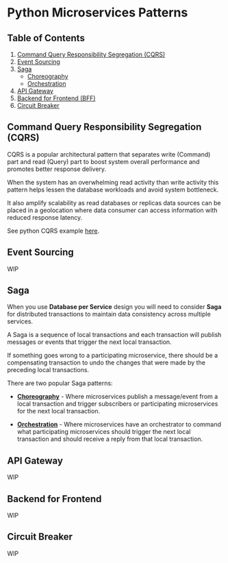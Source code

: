 # Python Microservices Patterns

## Table of Contents
1. [Command Query Responsibility Segregation (CQRS)](#cqrs)
1. [Event Sourcing](#event-sourcing)
1. [Saga](#saga)
    - [Choreography](#saga-choreography)
    - [Orchestration](#saga-orchestration)
1. [API Gateway](#api-gateway)
1. [Backend for Frontend (BFF)](#bff)
1. [Circuit Breaker](#circuit-breaker)

<div id="cqrs"/>

## Command Query Responsibility Segregation (CQRS)

CQRS is a popular architectural pattern that separates write (Command) part and read (Query) part to boost system overall performance and promotes better response delivery.

When the system has an overwhelming read activity than write activity this pattern helps lessen the database workloads and avoid system bottleneck.

It also amplify scalability as read databases or replicas data sources can be placed in a geolocation where data consumer can access information with reduced response latency.

See python CQRS example [here](https://github.com/roelzkie15/python-microservices-patterns/tree/cqrs/cqrs-example).

## Event Sourcing <div id="event-sourcing"/>

WIP

## Saga <div id="saga"/>
When you use **Database per Service** design you will need to consider **Saga** for distributed transactions to maintain data consistency across multiple services.

A Saga is a sequence of local transactions and each transaction will publish messages or events that trigger the next local transaction.

If something goes wrong to a participating microservice, there should be a compensating transaction to undo the changes that were made by the preceding local transactions.

There are two popular Saga patterns:

<div id="saga-choreography"/>

- [__Choreography__](https://github.com/roelzkie15/python-microservices-patterns/tree/master/saga-choreography-example) - Where microservices publish a message/event from a local transaction and trigger subscribers or participating microservices for the next local transaction.

<div id="saga-orchestration"/>

- [__Orchestration__](https://github.com/roelzkie15/python-microservices-patterns/tree/master/saga-orchestration-example) - Where microservices have an orchestrator to command what participating microservices should trigger the next local transaction and should receive a reply from that local transaction.


## API Gateway <div id="api-gateway"/>

WIP

## Backend for Frontend <div id="bff"/>

WIP

## Circuit Breaker <div id="circuit-breaker"/>

WIP